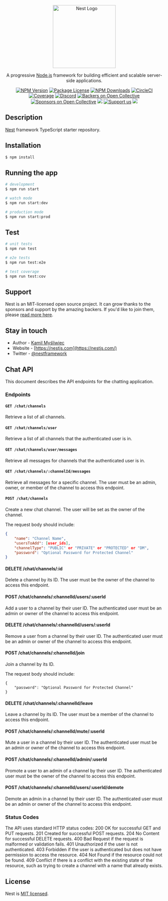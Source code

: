 <p align="center">
  <a href="http://nestjs.com/" target="blank"><img src="https://nestjs.com/img/logo-small.svg" width="200" alt="Nest Logo" /></a>
</p>

[circleci-image]: https://img.shields.io/circleci/build/github/nestjs/nest/master?token=abc123def456
[circleci-url]: https://circleci.com/gh/nestjs/nest

  <p align="center">A progressive <a href="http://nodejs.org" target="_blank">Node.js</a> framework for building efficient and scalable server-side applications.</p>
    <p align="center">
<a href="https://www.npmjs.com/~nestjscore" target="_blank"><img src="https://img.shields.io/npm/v/@nestjs/core.svg" alt="NPM Version" /></a>
<a href="https://www.npmjs.com/~nestjscore" target="_blank"><img src="https://img.shields.io/npm/l/@nestjs/core.svg" alt="Package License" /></a>
<a href="https://www.npmjs.com/~nestjscore" target="_blank"><img src="https://img.shields.io/npm/dm/@nestjs/common.svg" alt="NPM Downloads" /></a>
<a href="https://circleci.com/gh/nestjs/nest" target="_blank"><img src="https://img.shields.io/circleci/build/github/nestjs/nest/master" alt="CircleCI" /></a>
<a href="https://coveralls.io/github/nestjs/nest?branch=master" target="_blank"><img src="https://coveralls.io/repos/github/nestjs/nest/badge.svg?branch=master#9" alt="Coverage" /></a>
<a href="https://discord.gg/G7Qnnhy" target="_blank"><img src="https://img.shields.io/badge/discord-online-brightgreen.svg" alt="Discord"/></a>
<a href="https://opencollective.com/nest#backer" target="_blank"><img src="https://opencollective.com/nest/backers/badge.svg" alt="Backers on Open Collective" /></a>
<a href="https://opencollective.com/nest#sponsor" target="_blank"><img src="https://opencollective.com/nest/sponsors/badge.svg" alt="Sponsors on Open Collective" /></a>
  <a href="https://paypal.me/kamilmysliwiec" target="_blank"><img src="https://img.shields.io/badge/Donate-PayPal-ff3f59.svg"/></a>
    <a href="https://opencollective.com/nest#sponsor"  target="_blank"><img src="https://img.shields.io/badge/Support%20us-Open%20Collective-41B883.svg" alt="Support us"></a>
  <a href="https://twitter.com/nestframework" target="_blank"><img src="https://img.shields.io/twitter/follow/nestframework.svg?style=social&label=Follow"></a>
</p>
  <!--[![Backers on Open Collective](https://opencollective.com/nest/backers/badge.svg)](https://opencollective.com/nest#backer)
  [![Sponsors on Open Collective](https://opencollective.com/nest/sponsors/badge.svg)](https://opencollective.com/nest#sponsor)-->

## Description

[Nest](https://github.com/nestjs/nest) framework TypeScript starter repository.

## Installation

```bash
$ npm install
```

## Running the app

```bash
# development
$ npm run start

# watch mode
$ npm run start:dev

# production mode
$ npm run start:prod
```

## Test

```bash
# unit tests
$ npm run test

# e2e tests
$ npm run test:e2e

# test coverage
$ npm run test:cov
```

## Support

Nest is an MIT-licensed open source project. It can grow thanks to the sponsors and support by the amazing backers. If you'd like to join them, please [read more here](https://docs.nestjs.com/support).

## Stay in touch

- Author - [Kamil Myśliwiec](https://kamilmysliwiec.com)
- Website - [https://nestjs.com](https://nestjs.com/)
- Twitter - [@nestframework](https://twitter.com/nestframework)

## Chat API
This document describes the API endpoints for the chatting application.

### Endpoints

#### `GET /chat/channels`

Retrieve a list of all channels.

#### `GET /chat/channels/user`

Retrieve a list of all channels that the authenticated user is in.

#### `GET /chat/channels/user/messages`

Retrieve all messages for channels that the authenticated user is in.

#### `GET /chat/channels/:channelId/messages`

Retrieve all messages for a specific channel. The user must be an admin, owner, or member of the channel to access this endpoint.

#### `POST /chat/channels`

Create a new chat channel. The user will be set as the owner of the channel.

The request body should include:

```json
{
    "name": "Channel Name",
    "usersToAdd": [user_ids],
    "channelType": "PUBLIC" or "PRIVATE" or "PROTECTED" or "DM",
    "password": "Optional Password for Protected Channel"
}
```

#### DELETE /chat/channels/:id

Delete a channel by its ID. The user must be the owner of the channel to access this endpoint.
#### POST /chat/channels/:channelId/users/:userId
Add a user to a channel by their user ID. The authenticated user must be an admin or owner of the channel to access this endpoint.

#### DELETE /chat/channels/:channelId/users/:userId
Remove a user from a channel by their user ID. The authenticated user must be an admin or owner of the channel to access this endpoint.

#### POST /chat/channels/:channelId/join
Join a channel by its ID.

The request body should include:
```
{
    "password": "Optional Password for Protected Channel"
}
```

#### DELETE /chat/channels/:channelId/leave
Leave a channel by its ID. The user must be a member of the channel to access this endpoint.

#### POST /chat/channels/:channelId/mute/:userId
Mute a user in a channel by their user ID. The authenticated user must be an admin or owner of the channel to access this endpoint.

#### POST /chat/channels/:channelId/admin/:userId
Promote a user to an admin of a channel by their user ID. The authenticated user must be the owner of the channel to access this endpoint.

#### POST /chat/channels/:channelId/users/:userId/demote
Demote an admin in a channel by their user ID. The authenticated user must be an admin or owner of the channel to access this endpoint.

### Status Codes

The API uses standard HTTP status codes:
    200 OK for successful GET and PUT requests.
    201 Created for successful POST requests.
    204 No Content for successful DELETE requests.
    400 Bad Request if the request is malformed or validation fails.
    401 Unauthorized if the user is not authenticated.
    403 Forbidden if the user is authenticated but does not have permission to access the resource.
    404 Not Found if the resource could not be found.
    409 Conflict if there is a conflict with the existing state of the resource, such as trying to create a channel with a name that already exists.

## License

Nest is [MIT licensed](LICENSE).
